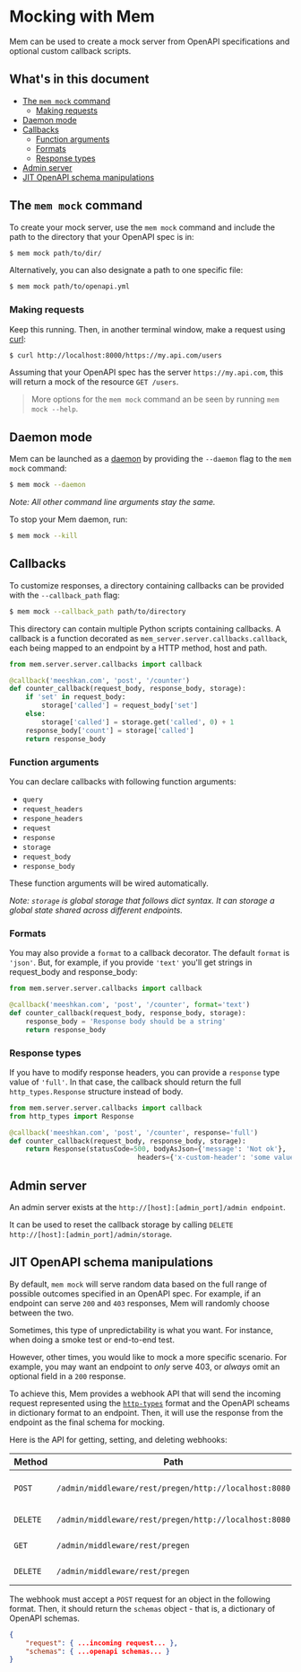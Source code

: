 # Mocking with Mem

Mem can be used to create a mock server from OpenAPI specifications and optional custom callback scripts.

## What's in this document

- [The `mem mock` command](#the-mem-mock-command)
    - [Making requests](#making-requests)
- [Daemon mode](#daemon-mode)
- [Callbacks](#callbacks)
    - [Function arguments](#function-arguments)
    - [Formats](#formats)
    - [Response types](#response-types)
- [Admin server](#admin-server)
- [JIT OpenAPI schema manipulations](#jit-openapi-schema-manipulations)

## The `mem mock` command

To create your mock server, use the `mem mock` command and include the path to the directory that your OpenAPI spec is in:

```bash
$ mem mock path/to/dir/
```

Alternatively, you can also designate a path to one specific file:

```bash
$ mem mock path/to/openapi.yml
```

### Making requests

Keep this running. Then, in another terminal window, make a request using [curl](https://curl.haxx.se/):

```bash
$ curl http://localhost:8000/https://my.api.com/users
```

Assuming that your OpenAPI spec has the server `https://my.api.com`, this will return a mock of the resource `GET /users`.

> More options for the `mem mock` command an be seen by running `mem mock --help`.

## Daemon mode

Mem can be launched as a [daemon](https://docs.docker.com/engine/reference/commandline/dockerd/) by providing the `--daemon` flag to the `mem mock` command:

```bash
$ mem mock --daemon
```

_Note: All other command line arguments stay the same._

To stop your Mem daemon, run:

```bash
$ mem mock --kill
```

## Callbacks

To customize responses, a directory containing callbacks can be provided with the `--callback_path` flag:

```bash
$ mem mock --callback_path path/to/directory
```

This directory can contain multiple Python scripts containing callbacks. A callback is a function decorated as 
`mem_server.server.callbacks.callback`, each being mapped to an endpoint by a HTTP method, host and path.

```python
from mem.server.server.callbacks import callback

@callback('meeshkan.com', 'post', '/counter')
def counter_callback(request_body, response_body, storage):
    if 'set' in request_body:
        storage['called'] = request_body['set']
    else:
        storage['called'] = storage.get('called', 0) + 1
    response_body['count'] = storage['called']
    return response_body
```

### Function arguments

You can declare callbacks with following function arguments:
* `query` 
* `request_headers`
* `respone_headers`
* `request`
* `response`
* `storage`
* `request_body`
* `response_body`

These function arguments will be wired automatically.    

_Note: `storage` is global storage that follows dict syntax. It can storage a global state shared across different endpoints._

### Formats

You may also provide a `format` to a callback decorator. The default `format` is `'json'`. But, for example, if you provide `'text'` you'll get strings in request_body and response_body:

```python
from mem.server.server.callbacks import callback

@callback('meeshkan.com', 'post', '/counter', format='text')
def counter_callback(request_body, response_body, storage):
    response_body = 'Response body should be a string'
    return response_body
```

### Response types

If you have to modify response headers, you can provide a `response` type value of `'full'`. In that case, the callback should return the full `http_types.Response` structure instead of body.

```python
from mem.server.server.callbacks import callback
from http_types import Response

@callback('meeshkan.com', 'post', '/counter', response='full')
def counter_callback(request_body, response_body, storage):
    return Response(statusCode=500, bodyAsJson={'message': 'Not ok'},
                                headers={'x-custom-header': 'some value'})
```

## Admin server

An admin server exists at the `http://[host]:[admin_port]/admin endpoint`. 

It can be used to reset the callback storage by calling `DELETE http://[host]:[admin_port]/admin/storage`.

## JIT OpenAPI schema manipulations

By default, `mem mock` will serve random data based on the full range of possible outcomes specified in an OpenAPI spec. For example, if an endpoint can serve `200` and `403` responses, Mem will randomly choose between the two. 

Sometimes, this type of unpredictability is what you want. For instance, when doing a smoke test or end-to-end test. 

However, other times, you would like to mock a more specific scenario. For example, you may want an endpoint to _only_ serve 403, or _always_ omit an optional field in a `200` response.

To achieve this, Mem provides a webhook API that will send the incoming request represented using the [`http-types`](https://github.com/meeshkan/http-types/) format and the OpenAPI scheams in dictionary format to an endpoint. Then, it will use the response from the endpoint as the final schema for mocking. 

Here is the API for getting, setting, and deleting webhooks:

| Method | Path | Description |
| ------ | ---- | ----------- |
| `POST` | `/admin/middleware/rest/pregen/http://localhost:8080` | Notify the server to use the webhook http://localhost:8080. |
| `DELETE` | `/admin/middleware/rest/pregen/http://localhost:8080` | Delete the webhook http://localhost:8080. |
| `GET` | `/admin/middleware/rest/pregen` | Get all webhooks that have been registered. |
| `DELETE` | `/admin/middleware/rest/pregen` | Delete all registered webhooks. |

The webhook must accept a `POST` request for an object in the following format. Then, it should return the `schemas` object - that is, a dictionary of OpenAPI schemas.

```json
{
    "request": { ...incoming request... },
    "schemas": { ...openapi schemas... }
}
```
